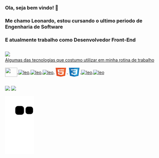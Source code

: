 ### Ola, seja bem vindo! 👋

### Me chamo Leonardo, estou cursando o ultimo periodo de Engenharia de Software
### E atualmente trabalho como Desenvolvedor Front-End
  
  ##
 
<div>
  <a href="https://github.com/LeoKamers">
  <img height="180em" src="https://github-readme-stats.vercel.app/api?username=LeoKamers&show_icons=true&theme=tokyonight&include_all_commits=true&count_private=true"/>
  <!--<img height="180em" src="https://github-readme-stats.vercel.app/api/top-langs/?username=LeoKamers&layout=compact&langs_count=7&theme=onedark"/>-->
</div>
  Algumas das tecnologias que costumo utilizar em minha rotina de trabalho
<div style="display: inline_block"><br>
<img align="center" height="30" width="40" src="https://cdn.jsdelivr.net/gh/devicons/devicon/icons/angularjs/angularjs-original.svg" />
  <img align="center" alt="leo" height="30" width="40" src="https://cdn.jsdelivr.net/gh/devicons/devicon/icons/typescript/typescript-original.svg">
  <img align="center" alt="leo" height="30" width="40" src="https://cdn.jsdelivr.net/gh/devicons/devicon/icons/vuejs/vuejs-original.svg">
    <img align="center" alt="leo" height="30" width="40" src="https://cdn.jsdelivr.net/gh/devicons/devicon/icons/javascript/javascript-original.svg">
  <img align="center" alt="Rafa-HTML" height="30" width="40" src="https://raw.githubusercontent.com/devicons/devicon/master/icons/html5/html5-original.svg">
  <img align="center" alt="Rafa-CSS" height="30" width="40" src="https://raw.githubusercontent.com/devicons/devicon/master/icons/css3/css3-original.svg">
        <img align="center" style="background-color:white;" alt="leo" height="30" width="40" src="https://cdn.jsdelivr.net/gh/devicons/devicon/icons/postgresql/postgresql-original.svg">
  <img align="center" style="background-color:white;" alt="leo" height="30" width="40" src="https://cdn.jsdelivr.net/gh/devicons/devicon/icons/oracle/oracle-original.svg">
</div>
  
  ##
 
<div>
<a href = "mailto:leokamers2008@gmail.com"><img src="https://img.shields.io/badge/-Gmail-%23333?style=for-the-badge&logo=gmail&logoColor=white" target="_blank"></a>
  <a href="https://www.linkedin.com/in/leonardo-sala-kamers-290917181/" target="_blank"><img src="https://img.shields.io/badge/-LinkedIn-%230077B5?style=for-the-badge&logo=linkedin&logoColor=white" target="_blank"></a> 

![Snake animation](https://github.com/LeoKamers/leokamers/blob/output/github-contribution-grid-snake.svg)

</div>
